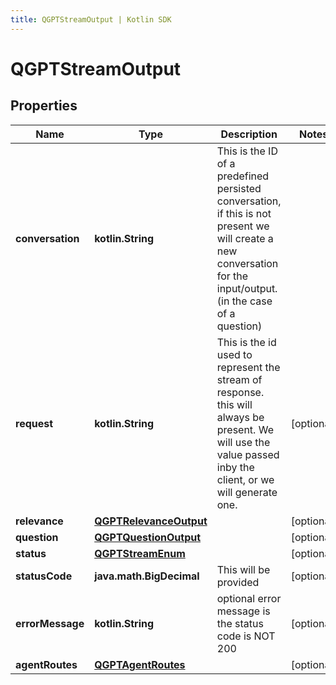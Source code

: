 ```yaml
---
title: QGPTStreamOutput | Kotlin SDK
---
```




# QGPTStreamOutput

## Properties
Name | Type | Description | Notes
------------ | ------------- | ------------- | -------------
**conversation** | **kotlin.String** | This is the ID of a predefined persisted conversation, if this is not present we will create a new conversation for the input/output.(in the case of a question) | 
**request** | **kotlin.String** | This is the id used to represent the stream of response. this will always be present. We will use the value passed inby the client, or we will generate one. |  [optional]
**relevance** | [**QGPTRelevanceOutput**](QGPTRelevanceOutput) |  |  [optional]
**question** | [**QGPTQuestionOutput**](QGPTQuestionOutput) |  |  [optional]
**status** | [**QGPTStreamEnum**](QGPTStreamEnum) |  |  [optional]
**statusCode** | **java.math.BigDecimal** | This will be provided |  [optional]
**errorMessage** | **kotlin.String** | optional error message is the status code is NOT 200 |  [optional]
**agentRoutes** | [**QGPTAgentRoutes**](QGPTAgentRoutes) |  |  [optional]





